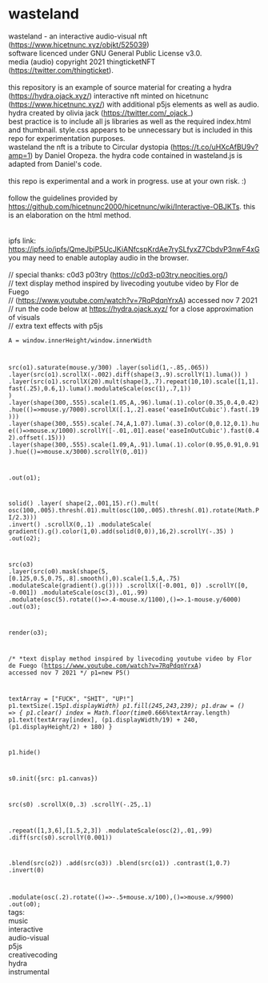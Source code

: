 # wasteland
wasteland - an interactive audio-visual nft (https://www.hicetnunc.xyz/objkt/525039)
<br>software licenced under GNU General Public License v3.0.
<br>media (audio) copyright 2021 thingticketNFT (https://twitter.com/thingticket).
<br>
<br>this repository is an example of source material for creating a hydra (https://hydra.ojack.xyz/) interactive nft minted on hicetnunc (https://www.hicetnunc.xyz/) with additional p5js elements as well as audio. hydra created by olivia jack (https://twitter.com/_ojack_)
<br>best practice is to include all js libraries as well as the required index.html and thumbnail. style.css appears to be unnecessary but is included in this repo for experimentation purposes.
<br>wasteland the nft is a tribute to Circular dystopia (https://t.co/uHXcAfBU9v?amp=1) by Daniel Oropeza. the hydra code contained in wasteland.js is adapted from Daniel's code. 
<br>
<br>this repo is experimental and a work in progress. use at your own risk. :)
<br>
<br>follow the guidelines provided by https://github.com/hicetnunc2000/hicetnunc/wiki/Interactive-OBJKTs. this is an elaboration on the html method.
<br>
<br>
<br>ipfs link: https://ipfs.io/ipfs/QmeJbjP5UcJKiANfcspKrdAe7rySLfyxZ7CbdvP3nwF4xG
<br>you may need to enable autoplay audio in the browser.
<br>
<br>// special thanks: c0d3 p03try (https://c0d3-p03try.neocities.org/)
<br>// text display method inspired by livecoding youtube video by Flor de Fuego 
<br>// (https://www.youtube.com/watch?v=7RqPdqnYrxA) accessed nov 7 2021 
<br>// run the code below at https://hydra.ojack.xyz/ for a close approximation of visuals
<br>// extra text effects with p5js
<br>
<code>
  A = window.innerHeight/window.innerWidth

src(o1).saturate(mouse.y/300)
.layer(solid(1,-.85,.065))
.layer(src(o1).scrollX(-.002).diff(shape(3,.9).scrollY(1).luma())
      )
.layer(src(o1).scrollX(20).mult(shape(3,.7).repeat(10,10).scale([1,1].fast(.25),0.6,1).luma().modulateScale(osc(1),.7,1)) )
.layer(shape(300,.555).scale(1.05,A,.96).luma(.1).color(0.35,0.4,0.42).hue(()=>mouse.y/7000).scrollX([.1,.2].ease('easeInOutCubic').fast(.19)))
.layer(shape(300,.555).scale(.74,A,1.07).luma(.3).color(0,0.12,0.1).hue(()=>mouse.x/1000).scrollY([-.01,.01].ease('easeInOutCubic').fast(0.42).offset(.15)))
.layer(shape(300,.555).scale(1.09,A,.91).luma(.1).color(0.95,0.91,0.91).hue(()=>mouse.x/3000).scrollY(0,.01))

.out(o1);

solid()
.layer(
  shape(2,.001,15).r().mult(
    osc(100,.005).thresh(.01).mult(osc(100,.005).thresh(.01).rotate(Math.PI/2.3)))
    .invert()
  .scrollX(0,.1)
  .modulateScale(
    gradient().g().color(1,0).add(solid(0,0)),16,2).scrollY(-.35)
)
.out(o2);

src(o3)
  .layer(src(o0).mask(shape(5,[0.125,0.5,0.75,.8].smooth(),0).scale(1.5,A,.75)
.modulateScale(gradient().g())))
  .scrollX([-0.001, 0])
  .scrollY([0, -0.001])
  .modulateScale(osc(3),.01,.99)
.modulate(osc(5).rotate(()=>.4-mouse.x/1100),()=>.1-mouse.y/6000)
  .out(o3);

render(o3);


/*
*text display method inspired by livecoding youtube video by Flor de Fuego (https://www.youtube.com/watch?v=7RqPdqnYrxA) accessed nov 7 2021 
*/
p1=new P5()

textArray = ["FUCK", "SHIT", "UP!"]
p1.textSize(.15*p1.displayWidth)
p1.fill(245,243,239);
p1.draw = () => {
  p1.clear()
  index = Math.floor(time*0.666%textArray.length)
  p1.text(textArray[index], (p1.displayWidth/19) + 240, (p1.displayHeight/2) + 180)
}

p1.hide()

s0.init({src: p1.canvas})

src(s0)
  .scrollX(0,.3)
  .scrollY(-.25,.1)

  .repeat([1,3,6],[1.5,2,3])
  .modulateScale(osc(2),.01,.99)
  .diff(src(s0).scrollY(0.001))

  .blend(src(o2))
  .add(src(o3))
  .blend(src(o1))
  .contrast(1,0.7)
  .invert(0)

.modulate(osc(.2).rotate(()=>-.5+mouse.x/100),()=>mouse.x/9900)
  .out(o0);
</code>
<br>tags:
<br>music
<br>interactive
<br>audio-visual
<br>p5js
<br>creativecoding
<br>hydra
<br>instrumental

